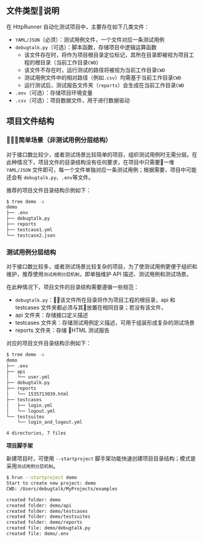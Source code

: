 
## 文件类型说明

在 HttpRunner 自动化测试项目中，主要存在如下几类文件：

- `YAML/JSON`（必须）：测试用例文件，一个文件对应一条测试用例
- `debugtalk.py`（可选）：脚本函数，存储项目中逻辑运算函数
    - 该文件存在时，将作为项目根目录定位标记，其所在目录即被视为项目工程的根目录（当前工作目录`CWD`）
    - 该文件不存在时，运行测试的路径将被视为当前工作目录`CWD`
    - 测试用例文件中的相对路径（例如`.csv`）均需基于当前工作目录`CWD`
    - 运行测试后，测试报告文件夹（`reports`）会生成在当前工作目录`CWD`
- `.env`（可选）：存储项目环境变量
- `.csv`（可选）：项目数据文件，用于进行数据驱动

## 项目文件结构

### 简单场景（非测试用例分层结构）

对于接口数比较少，或者测试场景比较简单的项目，组织测试用例时无需分层。在此种情况下，项目文件的目录结构没有任何要求，在项目中只需要一堆 `YAML/JSON` 文件即可，每一个文件单独对应一条测试用例；根据需要，项目中可能还会有 `debugtalk.py`、`.env`等文件。

推荐的项目文件目录结构示例如下：

```bash
$ tree demo -a
demo
├── .env
├── debugtalk.py
├── reports
├── testcase1.yml
└── testcase2.json
```

### 测试用例分层结构

对于接口数比较多，或者测试场景比较复杂的项目，为了使测试用例更便于组织和维护，推荐使用`测试用例分层机制`，即单独维护 API 描述、测试用例和测试场景。

在此种情况下，项目文件的目录结构需要遵循一些规范：

- `debugtalk.py`：该文件所在目录将作为项目工程的根目录，api 和 testcases 文件夹都必须与其放置在相同目录；若没有该文件，
- api 文件夹：存储接口定义描述
- testcases 文件夹：存储测试用例定义描述，可用于组装形成复杂的测试场景
- reports 文件夹：存储 HTML 测试报告

对应的项目文件目录结构示例如下：

```bash
$ tree demo -a
demo
├── .env
├── api
│   └── user.yml
├── debugtalk.py
├── reports
│   └── 1535713039.html
├── testcases
│   ├── login.yml
│   └── logout.yml
└── testsuites
    └── login_and_logout.yml

4 directories, 7 files
```

**项目脚手架**

新建项目时，可使用 `--startproject` 脚手架功能快速创建项目目录结构；模式是采用`测试用例分层机制`。

```bash
$ hrun --startproject demo
Start to create new project: demo
CWD: /Users/debugtalk/MyProjects/examples

created folder: demo
created folder: demo/api
created folder: demo/testcases
created folder: demo/testsuites
created folder: demo/reports
created file: demo/debugtalk.py
created file: demo/.env
```

